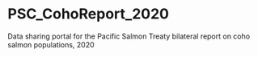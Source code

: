 # PSC_CohoReport_2020
Data sharing portal for the Pacific Salmon Treaty bilateral report on coho salmon populations, 2020

